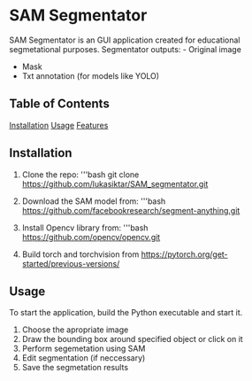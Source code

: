 # SAM Segmentator

SAM Segmentator is an GUI application created for educational segmetational purposes.
Segmentator outputs: - Original image
  - Mask
  - Txt annotation (for models like YOLO)

## Table of Contents
[Installation](#installation)
[Usage](#usage)
[Features](#features)

## Installation

1. Clone the repo:
   '''bash
   git clone https://github.com/lukasiktar/SAM_segmentator.git

2. Download the SAM model from:
   '''bash
   https://github.com/facebookresearch/segment-anything.git

3. Install Opencv library from:
   '''bash
    https://github.com/opencv/opencv.git

4. Build torch and torchvision from https://pytorch.org/get-started/previous-versions/

## Usage

To start the application, build the Python executable and start it.

1. Choose the apropriate image
2. Draw the bounding box around specified object or click on it
3. Perform segemetation using SAM
4. Edit segmentation (if neccessary)
5. Save the segmetation results
